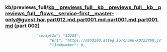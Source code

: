 ### kb/previews_full/kb__previews_full__kb__previews_full__kb__previews_full__flows__service-first__master-only@guest.har.part012.md.part001.md.part001.md.part001.md (part 002)

```md
              "scriptId": "12289",
                    "url": "https://n958200.alteg.io/chunk-KO722YSM.js",
                    "lineNumber": 0,
         
```

```
